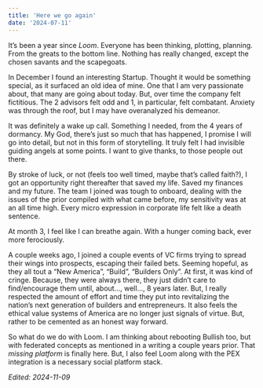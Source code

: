 ```yaml
---
title: 'Here we go again'
date: '2024-07-11'
---
```


It’s been a year since *Loom*. Everyone has been thinking, plotting, planning. From the greats to the bottom line. Nothing has really changed, except the chosen savants and the scapegoats.

In December I found an interesting Startup. Thought it would be something special, as it surfaced an old idea of mine. One that I am very passionate about, that many are going about today. But, over time the company felt fictitious. The 2 advisors felt odd and 1, in particular, felt combatant. Anxiety was through the roof, but I may have overanalyzed his demeanor. 

It was definitely a wake up call. Something I needed, from the 4 years of dormancy. My God, there’s just so much that has happened, I promise I will go into detail, but not in this form of storytelling. It truly felt I had invisible guiding angels at some points. I want to give thanks, to those people out there.

By stroke of luck, or not (feels too well timed, maybe that’s called faith?), I got an opportunity right thereafter that saved my life. Saved my finances and my future. The team I joined was tough to onboard, dealing with the issues of the prior compiled with what came before, my sensitivity was at an all time high. Every micro expression in corporate life felt like a death sentence.

At month 3, I feel like I can breathe again. With a hunger coming back, ever more ferociously.

A couple weeks ago, I joined a couple events of VC firms trying to spread their wings into prospects, escaping their failed bets. Seeming hopeful, as they all tout a “New America”, “Build”, “Builders Only”. At first, it was kind of cringe. Because, they were always there, they just didn’t care to find/encourage them until, about..., well…, 8 years later.  But, I really respected the amount of effort and time they put into revitalizing the nation’s next generation of builders and entrepreneurs. It also feels the ethical value systems of America are no longer just signals of virtue. But, rather to be cemented as an honest way forward.

So what do we do with Loom. I am thinking about rebooting Bullish too, but with federated concepts as mentioned in a writing a couple years prior. That *missing platform* is finally here. But, I also feel Loom along with the PEX integration is a necessary social platform stack.

*Edited: 2024-11-09*